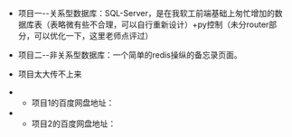 * 项目一--关系型数据库：SQL-Server，是在我软工前端基础上匆忙增加的数据库表（表略微有些不合理，可以自行重新设计）+py控制（未分router部分，可以优化一下，这里老师点评过）
* 项目二--非关系型数据库：一个简单的redis操纵的备忘录页面。


* 项目太大传不上来
* * 项目1的百度网盘地址：
* * 项目2的百度网盘地址：

